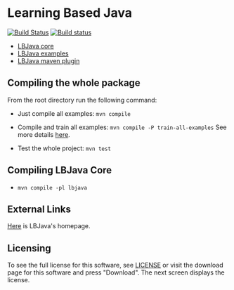 # Learning Based Java 

[![Build Status](https://semaphoreci.com/api/v1/cogcomp/lbjava/branches/master/badge.svg)](https://semaphoreci.com/cogcomp/lbjava)
[![Build status](https://ci.appveyor.com/api/projects/status/vql7prdpsayqe2qb/branch/master?svg=true)](https://ci.appveyor.com/project/bhargavm/lbjava/branch/master)

- [LBJava core](lbjava/README.md) 
- [LBJava examples](lbjava-examples/README.md) 
- [LBJava maven plugin](lbjava-mvn-plugin/README.md)

## Compiling the whole package  

From the root directory run the following command:

 - Just compile all examples: `mvn compile`
 - Compile and train all examples: `mvn compile -P train-all-examples`
 See more details [here](lbjava-examples/README.md).

 - Test the whole project: `mvn test`

## Compiling LBJava Core

- `mvn compile -pl lbjava`

 
## External Links 
[Here](http://cogcomp.cs.illinois.edu/page/software_view/LBJava) is LBJava's homepage.  

## Licensing
To see the full license for this software, see [LICENSE](LICENSE) or visit the download 
page for this software and press "Download". The next screen displays the license. 
